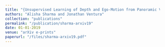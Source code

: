 ```yaml
---
title: "{Unsupervised Learning of Depth and Ego-Motion from Panoramic Video}"
authors: "Alisha Sharma and Jonathan Ventura"
collection: "publications"
permalink: "/publication/sharma-arxiv19"
date: 01-01-2019
venue: "arXiv e-prints"
paperurl: "/files/sharma-arxiv19.pdf"
---
```

